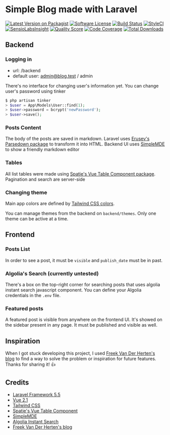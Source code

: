 # Simple Blog made with Laravel

[![Latest Version on Packagist](https://img.shields.io/packagist/v/lloople/blog.svg?style=flat-square)](https://packagist.org/packages/lloople/blog)
[![Software License](https://img.shields.io/badge/license-MIT-brightgreen.svg?style=flat-square)](LICENSE.md)
[![Build Status](https://img.shields.io/travis/lloople/blog/master.svg?style=flat-square)](https://travis-ci.org/lloople/blog)
[![StyleCI](https://styleci.io/repos/65379321/shield)](https://styleci.io/repos/65379321)
[![SensioLabsInsight](https://img.shields.io/sensiolabs/i/9015691f-130d-4fca-8710-72a010abc684.svg?style=flat-square)](https://insight.sensiolabs.com/projects/9015691f-130d-4fca-8710-72a010abc684)
[![Quality Score](https://img.shields.io/scrutinizer/g/lloople/blog.svg?style=flat-square)](https://scrutinizer-ci.com/g/lloople/blog)
[![Code Coverage](https://img.shields.io/scrutinizer/coverage/g/lloople/blog/master.svg?style=flat-square)](https://scrutinizer-ci.com/g/lloople/blog/?branch=master)
[![Total Downloads](https://img.shields.io/packagist/dt/lloople/blog.svg?style=flat-square)](https://packagist.org/packages/lloople/blog)

## Backend

### Logging in

- url: /backend
- default user: admin@blog.test / admin

There's no interface for changing user's information yet. You can change
user's password using tinker

```php
$ php artisan tinker
> $user = App\Models\User::find(1);
> $user->password = bcrypt('newPassword');
> $user->save();
```

### Posts Content
The body of the posts are saved in markdown. Laravel uses [Erusev's Parsedown package](https://github.com/erusev/parsedown) to transform it into HTML.
Backend UI uses [SimpleMDE](https://github.com/sparksuite/simplemde-markdown-editor) to show a friendly markdown editor
### Tables

All list tables were made using [Spatie's Vue Table Component package](https://github.com/spatie/vue-table-component).
Pagination and search are server-side

### Changing theme

Main app colors are defined by [Tailwind CSS colors](https://tailwindcss.com/docs/colors).

You can manage themes from the backend on `backend/themes`. Only one theme can be active at a time.
 
## Frontend

### Posts List

In order to see a post, it must be `visible` and `publish_date` must be in past.

### Algolia's Search (currently untested)

There's a box on the top-right corner for searching posts that uses algolia instant search javascript component. 
You can define your Algolia credentials in the `.env` file.

### Featured posts

A featured post is visible from anywhere on the frontend UI. It's showed on the sidebar present in any page. It must be published and visible as well.

## Inspiration
When I got stuck developing this project, I used [Freek Van Der Herten's blog](https://github.com/spatie/murze.be) to find a way to solve the problem or inspiration for future features. Thanks for sharing it! 👍
## Credits

- [Laravel Framework 5.5](https://laravel.com/docs/5.5)
- [Vue 2.1](https://vuejs.org/v2/guide/)
- [Tailwind CSS](https://tailwindcss.com/)
- [Spatie's Vue Table Component](https://github.com/spatie/vue-table-component)
- [SimpleMDE](https://simplemde.com/)
- [Algolia Instant Search](https://github.com/algolia/instantsearch.js/)
- [Freek Van Der Herten's blog](https://github.com/spatie/murze.be)
